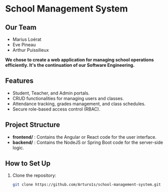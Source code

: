 # School Management System

## Our Team
- Marius Loérat
- Eve Pineau
- Arthur Puissilieux

**We chose to create a web application for managing school operations efficiently. It's the continuation of our Software Engineering.**

## Features
- Student, Teacher, and Admin portals.
- CRUD functionalities for managing users and classes.
- Attendance tracking, grades management, and class schedules.
- Secure role-based access control (RBAC).

## Project Structure
- **frontend/** : Contains the Angular or React code for the user interface.
- **backend/** : Contains the NodeJS or Spring Boot code for the server-side logic.

## How to Set Up
1. Clone the repository:
   ```bash
   git clone https://github.com/Arturo1s/school-management-system.git
